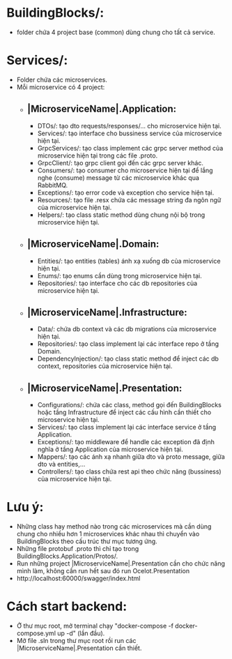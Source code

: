 # BuildingBlocks/: 
- folder chứa 4 project base (common) dùng chung cho tất cả service.

# Services/: 
- Folder chứa các microservices.
- Mỗi microservice có 4 project:
  - ## |MicroserviceName|.Application:
    - DTOs/: tạo dto requests/responses/... cho microservice hiện tại.
    - Services/: tạo interface cho bussiness service của microservice hiện tại.
    - GrpcServices/: tạo class implement các grpc server method của microservice hiện tại trong các file .proto.
    - GrpcClient/: tạo grpc client gọi đến các grpc server khác.
    - Consumers/: tạo consumer cho microservice hiện tại để lắng nghe (consume) message từ các microservice khác qua RabbitMQ.
    - Exceptions/: tạo error code và exception cho service hiện tại.
    - Resources/: tạo file .resx chứa các message string đa ngôn ngữ của microservice hiện tại.
    - Helpers/: tạo class static method dùng chung nội bộ trong microservice hiện tại.

  - ## |MicroserviceName|.Domain:
    - Entities/: tạo entities (tables) ánh xạ xuống db của microservice hiện tại.
    - Enums/: tạo enums cần dùng trong microservice hiện tại.
    - Repositories/: tạo interface cho các db repositories của microservice hiện tại.

  - ## |MicroserviceName|.Infrastructure:
    - Data/: chứa db context và các db migrations của microservice hiện tại.
    - Repositories/: tạo class implement lại các interface repo ở tầng Domain.
    - DependencyInjection/: tạo class static method để inject các db context, repositories của microservice hiện tại. 

  - ## |MicroserviceName|.Presentation:
    - Configurations/: chứa các class, method gọi đến BuildingBlocks hoặc tầng Infrastructure để inject các cấu hình cần thiết cho microservice hiện tại.
    - Services/: tạo class implement lại các interface service ở tầng Application.
    - Exceptions/: tạo middleware để handle các exception đã định nghĩa ở tầng Application của microservice hiện tại.
    - Mappers/: tạo các ánh xạ nhanh giữa dto và proto message, giữa dto và entities,...
    - Controllers/: tạo class chứa rest api theo chức năng (bussiness) của microservice hiện tại.

# Lưu ý: 
  - Những class hay method nào trong các microservices mà cần dùng chung cho nhiều hơn 1 microservices khác nhau thì chuyển vào BuildingBlocks theo cấu trúc thư mục tương ứng.
  - Những file protobuf .proto thì chỉ tạo trong BuildingBlocks.Application/Protos/.
  - Run những project |MicroserviceName|.Presentation cần cho chức năng mình làm, không cần run hết sau đó run Ocelot.Presentation
  - http://localhost:60000/swagger/index.html

# Cách start backend:
  - Ở thư mục root, mở terminal chạy "docker-compose -f docker-compose.yml up -d" (lần đầu).
  - Mở file .sln trong thư mục root rồi run các |MicroserviceName|.Presentation cần thiết.
